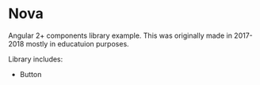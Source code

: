 # Nova

Angular 2+ components library example. This was originally made in 2017-2018 mostly in educatuion purposes.

Library includes:

- Button
